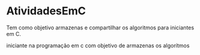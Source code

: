 # AtividadesEmC
Tem como objetivo armazenas  e compartilhar os algoritmos para iniciantes em C.

iniciante na programação em c com objetivo de armazenas os algorítmos
